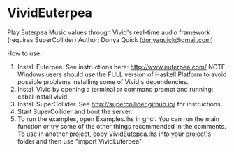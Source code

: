 # VividEuterpea
Play Euterpea Music values through Vivid's real-time audio framework (requires SuperCollider)
Author: Donya Quick (donyaquick@gmail.com)

How to use:
1. Install Euterpea. See instructions here: http://www.euterpea.com/
   NOTE: Windows users should use the FULL version of Haskell Platform to avoid possible problems installing some of Vivid's dependencies.
2. Install Vivid by opening a terminal or command prompt and running: cabal install vivid
3. Install SuperCollider. See http://supercollider.github.io/ for instructions.
4. Start SuperCollider and boot the server.
5. To run the examples, open Examples.lhs in ghci. You can run the main function or try some of the other things recommended in the comments. To use in another project, copy VividEutepea.lhs into your project's folder and then use "import VividEuterpea"
